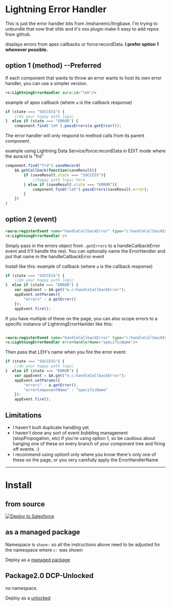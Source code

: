 # Lightning Error Handler

This is just the error handler bits from /mshanemc/ltngbase.  I'm trying to unbundle that now that sfdx and it's oss plugin make it easy to add repos from github.

displays errors from apex callbacks or force:recordData.  **I prefer option 1 whenever possible.**




## option 1 (method)  --**Preferred**

If each component that wants to throw an error wants to host its own error handler, you can use a simpler version.
``` html
<c:LightningErrorHandler aura:id="leh"/>
```

example of apex callback (where `a` is the callback response)

``` javascript
if (state === "SUCCESS") {
    //do your happy path logic
}  else if (state === "ERROR") {
    component.find('leh').passErrors(a.getError());
```

The error handler will only respond to method calls from its parent component.

example using Lightning Data Service/force:recordData in EDIT mode where the aura:id is "frd"

``` javascript
component.find("frd").saveRecord(
    $A.getCallback(function(saveResult){
        if (saveResult.state === "SUCCESS"){
            //happy path logic here
        } else if (saveResult.state === "ERROR"){
            component.find("leh").passErrors(saveResult.error);
        }
    })
)
```

## option 2 (event)

``` html
<aura:registerEvent name="handleCallbackError" type="c:handleCallbackError"/>
<c:LightningErrorHandler />
```

Simply pass in the errors object from `.getErrors` to a handleCallbackError event and it'll handle the rest.  You can optionally name the ErrorHandler and put that name in the handleCallbackError event

Install like this:
example of callback (where `a` is the callback response)

``` javascript
if (state === "SUCCESS") {
    //do your happy path logic
}  else if (state === "ERROR") {
    var appEvent = $A.get("e.c:handleCallbackError");
    appEvent.setParams({
        "errors" : a.getError()
    });
    appEvent.fire();
```

If you have multiple of these on the page, you can also scope errors to a specific instance of LightningErrorHanlder like this:

``` html

<aura:registerEvent name="handleCallbackError" type="c:handleCallbackError"/>
<c:LightningErrorHandler errorHandlerName="specificName"/>

```
Then pass that LEH's name when you fire the error event:

``` javascript
if (state === "SUCCESS") {
    //do your happy path logic
}  else if (state === "ERROR") {
    var appEvent = $A.get("e.c:handleCallbackError");
    appEvent.setParams({
        "errors" : a.getError(),
        "errorComponentName" : "specificName"
    });
    appEvent.fire();
```



## Limitations

* I haven't built duplicate handling yet.
* I haven't done any sort of event bubbling management (stopPropogation, etc) if you're using option 1, so be cautious about hanging one of these on every branch of your component tree and firing off events.  :)
* I recommend using option1 only where you know there's only one of these on the page, or you very carefully apply the ErrorHandlerName


---

# Install

## from source

<a href="https://githubsfdeploy.herokuapp.com?owner=mshanemc&repo=LightningErrorHandler">
  <img alt="Deploy to Salesforce"
       src="https://raw.githubusercontent.com/afawcett/githubsfdeploy/master/deploy.png"/>
</a>

## as a managed package

Namespace is `shane:` so all the instructions above need to be adjusted for the namespace where `c:` was shown

Deploy as a [managed package](https://login.salesforce.com/packaging/installPackage.apexp?p0=04t6A000001QxsjQAC)


## Package2.0 DCP-Unlocked

no namespace.

Deploy as a [unlocked](https://login.salesforce.com/packaging/installPackage.apexp?p0=04t6A000001S2xqQAC)